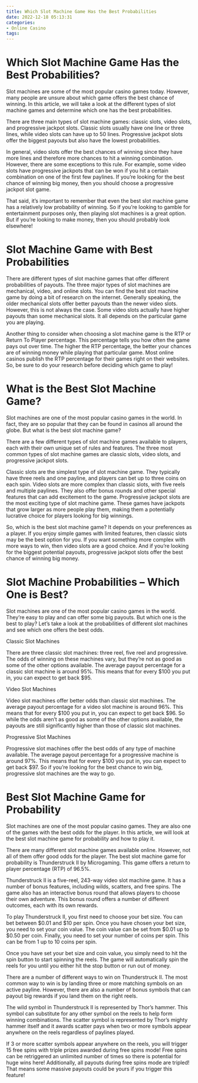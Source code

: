```yaml
---
title: Which Slot Machine Game Has the Best Probabilities
date: 2022-12-18 05:13:31
categories:
- Online Casino
tags:
---
```



#  Which Slot Machine Game Has the Best Probabilities?

Slot machines are some of the most popular casino games today. However, many people are unsure about which game offers the best chance of winning. In this article, we will take a look at the different types of slot machine games and determine which one has the best probabilities.

There are three main types of slot machine games: classic slots, video slots, and progressive jackpot slots. Classic slots usually have one line or three lines, while video slots can have up to 50 lines. Progressive jackpot slots offer the biggest payouts but also have the lowest probabilities.

In general, video slots offer the best chances of winning since they have more lines and therefore more chances to hit a winning combination. However, there are some exceptions to this rule. For example, some video slots have progressive jackpots that can be won if you hit a certain combination on one of the first few paylines. If you’re looking for the best chance of winning big money, then you should choose a progressive jackpot slot game.

That said, it’s important to remember that even the best slot machine game has a relatively low probability of winning. So if you’re looking to gamble for entertainment purposes only, then playing slot machines is a great option. But if you’re looking to make money, then you should probably look elsewhere!

#  Slot Machine Game with Best Probabilities

There are different types of slot machine games that offer different probabilities of payouts. The three major types of slot machines are mechanical, video, and online slots.
You can find the best slot machine game by doing a bit of research on the internet. Generally speaking, the older mechanical slots offer better payouts than the newer video slots. However, this is not always the case.  Some video slots actually have higher payouts than some mechanical slots. It all depends on the particular game you are playing.

Another thing to consider when choosing a slot machine game is the RTP or Return To Player percentage. This percentage tells you how often the game pays out over time. The higher the RTP percentage, the better your chances are of winning money while playing that particular game. Most online casinos publish the RTP percentage for their games right on their websites. So, be sure to do your research before deciding which game to play!

#  What is the Best Slot Machine Game?

Slot machines are one of the most popular casino games in the world. In fact, they are so popular that they can be found in casinos all around the globe. But what is the best slot machine game?

There are a few different types of slot machine games available to players, each with their own unique set of rules and features. The three most common types of slot machine games are classic slots, video slots, and progressive jackpot slots.

Classic slots are the simplest type of slot machine game. They typically have three reels and one payline, and players can bet up to three coins on each spin. Video slots are more complex than classic slots, with five reels and multiple paylines. They also offer bonus rounds and other special features that can add excitement to the game. Progressive jackpot slots are the most exciting type of slot machine game. These games have jackpots that grow larger as more people play them, making them a potentially lucrative choice for players looking for big winnings.

So, which is the best slot machine game? It depends on your preferences as a player. If you enjoy simple games with limited features, then classic slots may be the best option for you. If you want something more complex with more ways to win, then video slots are a good choice. And if you’re looking for the biggest potential payouts, progressive jackpot slots offer the best chance of winning big money.

#  Slot Machine Probabilities – Which One is Best?

Slot machines are one of the most popular casino games in the world. They’re easy to play and can offer some big payouts. But which one is the best to play? Let’s take a look at the probabilities of different slot machines and see which one offers the best odds.

Classic Slot Machines

There are three classic slot machines: three reel, five reel and progressive. The odds of winning on these machines vary, but they’re not as good as some of the other options available. The average payout percentage for a classic slot machine is around 95%. This means that for every $100 you put in, you can expect to get back $95.

Video Slot Machines

Video slot machines offer better odds than classic slot machines. The average payout percentage for a video slot machine is around 96%. This means that for every $100 you put in, you can expect to get back $96. So while the odds aren’t as good as some of the other options available, the payouts are still significantly higher than those of classic slot machines.

Progressive Slot Machines

Progressive slot machines offer the best odds of any type of machine available. The average payout percentage for a progressive machine is around 97%. This means that for every $100 you put in, you can expect to get back $97. So if you’re looking for the best chance to win big, progressive slot machines are the way to go.

#  Best Slot Machine Game for Probability

Slot machines are one of the most popular casino games. They are also one of the games with the best odds for the player. In this article, we will look at the best slot machine game for probability and how to play it.

There are many different slot machine games available online. However, not all of them offer good odds for the player. The best slot machine game for probability is Thunderstruck II by Microgaming. This game offers a return to player percentage (RTP) of 96.5%.

Thunderstruck II is a five-reel, 243-way video slot machine game. It has a number of bonus features, including wilds, scatters, and free spins. The game also has an interactive bonus round that allows players to choose their own adventure. This bonus round offers a number of different outcomes, each with its own rewards.

To play Thunderstruck II, you first need to choose your bet size. You can bet between $0.01 and $10 per spin. Once you have chosen your bet size, you need to set your coin value. The coin value can be set from $0.01 up to $0.50 per coin. Finally, you need to set your number of coins per spin. This can be from 1 up to 10 coins per spin.

Once you have set your bet size and coin value, you simply need to hit the spin button to start spinning the reels. The game will automatically spin the reels for you until you either hit the stop button or run out of money.

There are a number of different ways to win on Thunderstruck II. The most common way to win is by landing three or more matching symbols on an active payline. However, there are also a number of bonus symbols that can payout big rewards if you land them on the right reels.

The wild symbol in Thunderstruck II is represented by Thor’s hammer. This symbol can substitute for any other symbol on the reels to help form winning combinations. The scatter symbol is represented by Thor’s mighty hammer itself and it awards scatter pays when two or more symbols appear anywhere on the reels regardless of paylines played.

If 3 or more scatter symbols appear anywhere on the reels, you will trigger 15 free spins with triple prizes awarded during free spins mode! Free spins can be retriggered an unlimited number of times so there is potential for huge wins here! Additionally, all payouts during free spins mode are tripled! That means some massive payouts could be yours if you trigger this feature!